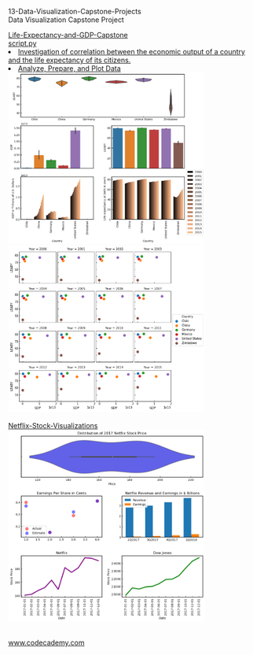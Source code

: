 

<p>13-Data-Visualization-Capstone-Projects</br>
Data Visualization Capstone Project</p>


<div style="float:left">
<a href="Life-Expectancy-and-GDP-Capstone">
Life-Expectancy-and-GDP-Capstone</br>
<a href="Life-Expectancy-and-GDP-Capstone/global_data_capstone_project.ipynb">script.py
<li>Investigation of correlation between the economic output of a country and the life expectancy of its citizens. </li>
<li>Analyze, Prepare, and Plot Data</li>
<img src="Life-Expectancy-and-GDP-Capstone/img/overview_plot.png" alt="img" width="400px">
<img src="Life-Expectancy-and-GDP-Capstone/img/GDP_LEABY.png" alt="img" width="400px" "></a></br></br>

<a href="Netflix-Stock-Visualizations">
Netflix-Stock-Visualizations</br>
<img src="Netflix-Stock-Visualizations/netflix_visualizations_project.png" alt="img" width="400px" "></a></br></br>


www.codecademy.com

